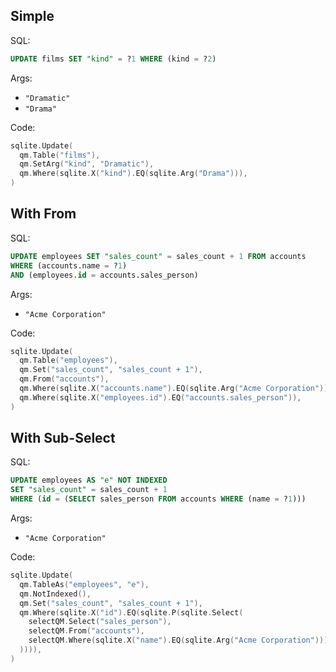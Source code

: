 ## Simple

SQL:

```sql
UPDATE films SET "kind" = ?1 WHERE (kind = ?2)
```

Args:

* `"Dramatic"`
* `"Drama"`

Code:

```go
sqlite.Update(
  qm.Table("films"),
  qm.SetArg("kind", "Dramatic"),
  qm.Where(sqlite.X("kind").EQ(sqlite.Arg("Drama"))),
)
```

## With From

SQL:

```sql
UPDATE employees SET "sales_count" = sales_count + 1 FROM accounts
WHERE (accounts.name = ?1)
AND (employees.id = accounts.sales_person)
```

Args:

* `"Acme Corporation"`

Code:

```go
sqlite.Update(
  qm.Table("employees"),
  qm.Set("sales_count", "sales_count + 1"),
  qm.From("accounts"),
  qm.Where(sqlite.X("accounts.name").EQ(sqlite.Arg("Acme Corporation"))),
  qm.Where(sqlite.X("employees.id").EQ("accounts.sales_person")),
)
```

## With Sub-Select

SQL:

```sql
UPDATE employees AS "e" NOT INDEXED
SET "sales_count" = sales_count + 1
WHERE (id = (SELECT sales_person FROM accounts WHERE (name = ?1)))
```

Args:

* `"Acme Corporation"`

Code:

```go
sqlite.Update(
  qm.TableAs("employees", "e"),
  qm.NotIndexed(),
  qm.Set("sales_count", "sales_count + 1"),
  qm.Where(sqlite.X("id").EQ(sqlite.P(sqlite.Select(
    selectQM.Select("sales_person"),
    selectQM.From("accounts"),
    selectQM.Where(sqlite.X("name").EQ(sqlite.Arg("Acme Corporation"))),
  )))),
)
```
